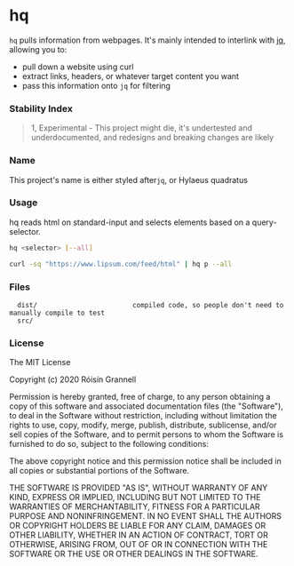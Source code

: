 
# hq

`hq` pulls information from webpages. It's mainly intended to interlink with [jq](https://stedolan.github.io/jq), allowing you to:

- pull down a website using curl
- extract links, headers, or whatever target content you want
- pass this information onto `jq` for filtering

### Stability Index

> 1, Experimental - This project might die, it's undertested and underdocumented, and redesigns and breaking changes are likely

### Name

This project's name is either styled after`jq`, or Hylaeus quadratus

### Usage

hq reads html on standard-input and selects elements based on a query-selector.

```sh
hq <selector> [--all]
```

```sh
curl -sq "https://www.lipsum.com/feed/html" | hq p --all
```

### Files

```
  dist/                        compiled code, so people don't need to manually compile to test
  src/
```

### License

The MIT License

Copyright (c) 2020 Róisín Grannell

Permission is hereby granted, free of charge, to any person obtaining a copy of this software and associated documentation files (the "Software"), to deal in the Software without restriction, including without limitation the rights to use, copy, modify, merge, publish, distribute, sublicense, and/or sell copies of the Software, and to permit persons to whom the Software is furnished to do so, subject to the following conditions:

The above copyright notice and this permission notice shall be included in all copies or substantial portions of the Software.

THE SOFTWARE IS PROVIDED "AS IS", WITHOUT WARRANTY OF ANY KIND, EXPRESS OR IMPLIED, INCLUDING BUT NOT LIMITED TO THE WARRANTIES OF MERCHANTABILITY, FITNESS FOR A PARTICULAR PURPOSE AND NONINFRINGEMENT. IN NO EVENT SHALL THE AUTHORS OR COPYRIGHT HOLDERS BE LIABLE FOR ANY CLAIM, DAMAGES OR OTHER LIABILITY, WHETHER IN AN ACTION OF CONTRACT, TORT OR OTHERWISE, ARISING FROM, OUT OF OR IN CONNECTION WITH THE SOFTWARE OR THE USE OR OTHER DEALINGS IN THE SOFTWARE.
